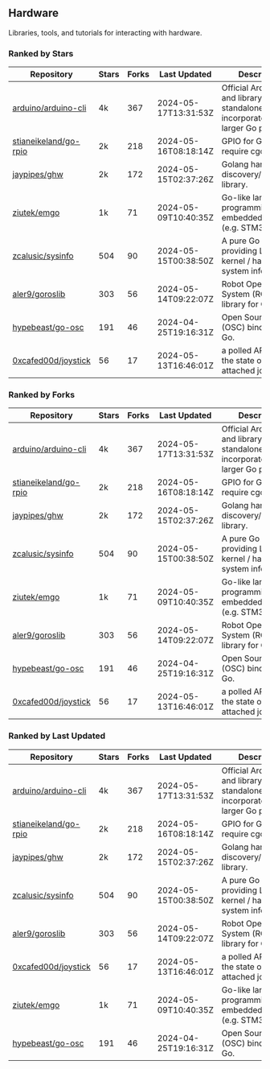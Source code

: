 ## Hardware

Libraries, tools, and tutorials for interacting with hardware.

### Ranked by Stars

| Repository | Stars | Forks | Last Updated | Description | 
|------------|-------|-------|--------------|-------------|
| [arduino/arduino-cli](https://github.com/arduino/arduino-cli) | 4k | 367 | 2024-05-17T13:31:53Z |  Official Arduino CLI and library. Can run standalone, or be incorporated into larger Go projects. |
| [stianeikeland/go-rpio](https://github.com/stianeikeland/go-rpio) | 2k | 218 | 2024-05-16T08:18:14Z |  GPIO for Go, doesn't require cgo. |
| [jaypipes/ghw](https://github.com/jaypipes/ghw) | 2k | 172 | 2024-05-15T02:37:26Z |  Golang hardware discovery/inspection library. |
| [ziutek/emgo](https://github.com/ziutek/emgo) | 1k | 71 | 2024-05-09T10:40:35Z |  Go-like language for programming embedded systems (e.g. STM32 MCU). |
| [zcalusic/sysinfo](https://github.com/zcalusic/sysinfo) | 504 | 90 | 2024-05-15T00:38:50Z |  A pure Go library providing Linux OS / kernel / hardware system information. |
| [aler9/goroslib](https://github.com/aler9/goroslib) | 303 | 56 | 2024-05-14T09:22:07Z |  Robot Operating System (ROS) library for Go. |
| [hypebeast/go-osc](https://github.com/hypebeast/go-osc) | 191 | 46 | 2024-04-25T19:16:31Z |  Open Sound Control (OSC) bindings for Go. |
| [0xcafed00d/joystick](https://github.com/0xcafed00d/joystick) | 56 | 17 | 2024-05-13T16:46:01Z |  a polled API to read the state of an attached joystick. |

### Ranked by Forks

| Repository | Stars | Forks | Last Updated | Description | 
|------------|-------|-------|--------------|-------------|
| [arduino/arduino-cli](https://github.com/arduino/arduino-cli) | 4k | 367 | 2024-05-17T13:31:53Z |  Official Arduino CLI and library. Can run standalone, or be incorporated into larger Go projects. |
| [stianeikeland/go-rpio](https://github.com/stianeikeland/go-rpio) | 2k | 218 | 2024-05-16T08:18:14Z |  GPIO for Go, doesn't require cgo. |
| [jaypipes/ghw](https://github.com/jaypipes/ghw) | 2k | 172 | 2024-05-15T02:37:26Z |  Golang hardware discovery/inspection library. |
| [zcalusic/sysinfo](https://github.com/zcalusic/sysinfo) | 504 | 90 | 2024-05-15T00:38:50Z |  A pure Go library providing Linux OS / kernel / hardware system information. |
| [ziutek/emgo](https://github.com/ziutek/emgo) | 1k | 71 | 2024-05-09T10:40:35Z |  Go-like language for programming embedded systems (e.g. STM32 MCU). |
| [aler9/goroslib](https://github.com/aler9/goroslib) | 303 | 56 | 2024-05-14T09:22:07Z |  Robot Operating System (ROS) library for Go. |
| [hypebeast/go-osc](https://github.com/hypebeast/go-osc) | 191 | 46 | 2024-04-25T19:16:31Z |  Open Sound Control (OSC) bindings for Go. |
| [0xcafed00d/joystick](https://github.com/0xcafed00d/joystick) | 56 | 17 | 2024-05-13T16:46:01Z |  a polled API to read the state of an attached joystick. |

### Ranked by Last Updated

| Repository | Stars | Forks | Last Updated | Description | 
|------------|-------|-------|--------------|-------------|
| [arduino/arduino-cli](https://github.com/arduino/arduino-cli) | 4k | 367 | 2024-05-17T13:31:53Z |  Official Arduino CLI and library. Can run standalone, or be incorporated into larger Go projects. |
| [stianeikeland/go-rpio](https://github.com/stianeikeland/go-rpio) | 2k | 218 | 2024-05-16T08:18:14Z |  GPIO for Go, doesn't require cgo. |
| [jaypipes/ghw](https://github.com/jaypipes/ghw) | 2k | 172 | 2024-05-15T02:37:26Z |  Golang hardware discovery/inspection library. |
| [zcalusic/sysinfo](https://github.com/zcalusic/sysinfo) | 504 | 90 | 2024-05-15T00:38:50Z |  A pure Go library providing Linux OS / kernel / hardware system information. |
| [aler9/goroslib](https://github.com/aler9/goroslib) | 303 | 56 | 2024-05-14T09:22:07Z |  Robot Operating System (ROS) library for Go. |
| [0xcafed00d/joystick](https://github.com/0xcafed00d/joystick) | 56 | 17 | 2024-05-13T16:46:01Z |  a polled API to read the state of an attached joystick. |
| [ziutek/emgo](https://github.com/ziutek/emgo) | 1k | 71 | 2024-05-09T10:40:35Z |  Go-like language for programming embedded systems (e.g. STM32 MCU). |
| [hypebeast/go-osc](https://github.com/hypebeast/go-osc) | 191 | 46 | 2024-04-25T19:16:31Z |  Open Sound Control (OSC) bindings for Go. |

